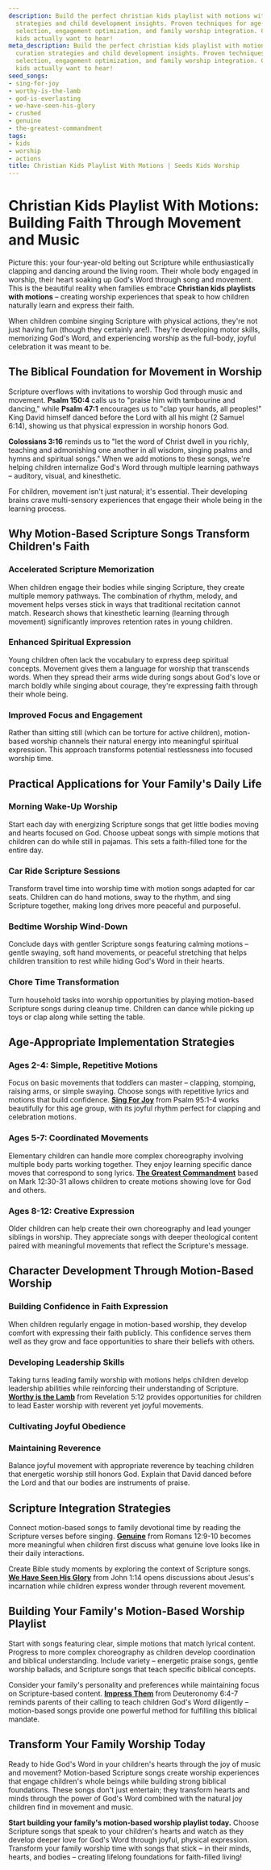 ```yaml
---
description: Build the perfect christian kids playlist with motions with expert curation
  strategies and child development insights. Proven techniques for age-appropriate
  selection, engagement optimization, and family worship integration. Create playlists
  kids actually want to hear!
meta_description: Build the perfect christian kids playlist with motions with expert
  curation strategies and child development insights. Proven techniques for age-appropriate
  selection, engagement optimization, and family worship integration. Create playlists
  kids actually want to hear!
seed_songs:
- sing-for-joy
- worthy-is-the-lamb
- god-is-everlasting
- we-have-seen-his-glory
- crushed
- genuine
- the-greatest-commandment
tags:
- kids
- worship
- actions
title: Christian Kids Playlist With Motions | Seeds Kids Worship
---
```

# Christian Kids Playlist With Motions: Building Faith Through Movement and Music

Picture this: your four-year-old belting out Scripture while enthusiastically clapping and dancing around the living room. Their whole body engaged in worship, their heart soaking up God's Word through song and movement. This is the beautiful reality when families embrace **Christian kids playlists with motions** – creating worship experiences that speak to how children naturally learn and express their faith.

When children combine singing Scripture with physical actions, they're not just having fun (though they certainly are!). They're developing motor skills, memorizing God's Word, and experiencing worship as the full-body, joyful celebration it was meant to be.

## The Biblical Foundation for Movement in Worship

Scripture overflows with invitations to worship God through music and movement. **Psalm 150:4** calls us to "praise him with tambourine and dancing," while **Psalm 47:1** encourages us to "clap your hands, all peoples!" King David himself danced before the Lord with all his might (2 Samuel 6:14), showing us that physical expression in worship honors God.

**Colossians 3:16** reminds us to "let the word of Christ dwell in you richly, teaching and admonishing one another in all wisdom, singing psalms and hymns and spiritual songs." When we add motions to these songs, we're helping children internalize God's Word through multiple learning pathways – auditory, visual, and kinesthetic.

For children, movement isn't just natural; it's essential. Their developing brains crave multi-sensory experiences that engage their whole being in the learning process.

## Why Motion-Based Scripture Songs Transform Children's Faith

### Accelerated Scripture Memorization
When children engage their bodies while singing Scripture, they create multiple memory pathways. The combination of rhythm, melody, and movement helps verses stick in ways that traditional recitation cannot match. Research shows that kinesthetic learning (learning through movement) significantly improves retention rates in young children.

### Enhanced Spiritual Expression
Young children often lack the vocabulary to express deep spiritual concepts. Movement gives them a language for worship that transcends words. When they spread their arms wide during songs about God's love or march boldly while singing about courage, they're expressing faith through their whole being.

### Improved Focus and Engagement
Rather than sitting still (which can be torture for active children), motion-based worship channels their natural energy into meaningful spiritual expression. This approach transforms potential restlessness into focused worship time.

## Practical Applications for Your Family's Daily Life

### Morning Wake-Up Worship
Start each day with energizing Scripture songs that get little bodies moving and hearts focused on God. Choose upbeat songs with simple motions that children can do while still in pajamas. This sets a faith-filled tone for the entire day.

### Car Ride Scripture Sessions
Transform travel time into worship time with motion songs adapted for car seats. Children can do hand motions, sway to the rhythm, and sing Scripture together, making long drives more peaceful and purposeful.

### Bedtime Worship Wind-Down
Conclude days with gentler Scripture songs featuring calming motions – gentle swaying, soft hand movements, or peaceful stretching that helps children transition to rest while hiding God's Word in their hearts.

### Chore Time Transformation
Turn household tasks into worship opportunities by playing motion-based Scripture songs during cleanup time. Children can dance while picking up toys or clap along while setting the table.

## Age-Appropriate Implementation Strategies

### Ages 2-4: Simple, Repetitive Motions
Focus on basic movements that toddlers can master – clapping, stomping, raising arms, or simple swaying. Choose songs with repetitive lyrics and motions that build confidence. **[Sing For Joy](https://seedskidsworship.com/product/sing-for-joy-psalm-951-4-3/)** from Psalm 95:1-4 works beautifully for this age group, with its joyful rhythm perfect for clapping and celebration motions.

### Ages 5-7: Coordinated Movements
Elementary children can handle more complex choreography involving multiple body parts working together. They enjoy learning specific dance moves that correspond to song lyrics. **[The Greatest Commandment](https://seedskidsworship.com/product/greatest-commandment-mark-1230-31-2/)** based on Mark 12:30-31 allows children to create motions showing love for God and others.

### Ages 8-12: Creative Expression
Older children can help create their own choreography and lead younger siblings in worship. They appreciate songs with deeper theological content paired with meaningful movements that reflect the Scripture's message.

## Character Development Through Motion-Based Worship

### Building Confidence in Faith Expression
When children regularly engage in motion-based worship, they develop comfort with expressing their faith publicly. This confidence serves them well as they grow and face opportunities to share their beliefs with others.

### Developing Leadership Skills
Taking turns leading family worship with motions helps children develop leadership abilities while reinforcing their understanding of Scripture. **[Worthy is the Lamb](https://seedskidsworship.com/product/worthy-is-the-lamb-revelation-512/)** from Revelation 5:12 provides opportunities for children to lead Easter worship with reverent yet joyful movements.

### Cultivating Joyful Obedience

### Maintaining Reverence
Balance joyful movement with appropriate reverence by teaching children that energetic worship still honors God. Explain that David danced before the Lord and that our bodies are instruments of praise.

## Scripture Integration Strategies

Connect motion-based songs to family devotional time by reading the Scripture verses before singing. **[Genuine](https://seedskidsworship.com/product/genuine-romans-129-10-2/)** from Romans 12:9-10 becomes more meaningful when children first discuss what genuine love looks like in their daily interactions.

Create Bible study moments by exploring the context of Scripture songs. **[We Have Seen His Glory](https://seedskidsworship.com/product/we-have-seen-his-glory-john-114-esv/)** from John 1:14 opens discussions about Jesus's incarnation while children express wonder through reverent movement.

## Building Your Family's Motion-Based Worship Playlist

Start with songs featuring clear, simple motions that match lyrical content. Progress to more complex choreography as children develop coordination and biblical understanding. Include variety – energetic praise songs, gentle worship ballads, and Scripture songs that teach specific biblical concepts.

Consider your family's personality and preferences while maintaining focus on Scripture-based content. **[Impress Them](https://seedskidsworship.com/product/impress-them-deuteronomy-64-7/)** from Deuteronomy 6:4-7 reminds parents of their calling to teach children God's Word diligently – motion-based songs provide one powerful method for fulfilling this biblical mandate.

## Transform Your Family Worship Today

Ready to hide God's Word in your children's hearts through the joy of music and movement? Motion-based Scripture songs create worship experiences that engage children's whole beings while building strong biblical foundations. These songs don't just entertain; they transform hearts and minds through the power of God's Word combined with the natural joy children find in movement and music.

**Start building your family's motion-based worship playlist today.** Choose Scripture songs that speak to your children's hearts and watch as they develop deeper love for God's Word through joyful, physical expression. Transform your family worship time with songs that stick – in their minds, hearts, and bodies – creating lifelong foundations for faith-filled living!

<script type="application/ld+json">
{
  "@context": "https://schema.org",
  "@type": "Article",
  "headline": "Christian Kids Playlist With Motions",
  "author": {
    "@type": "Organization",
    "name": "Seeds Kids Worship"
  },
  "publisher": {
    "@type": "Organization",
    "name": "Seeds Kids Worship",
    "logo": {
      "@type": "ImageObject",
      "url": "https://seedskidsworship.com/logo.png"
    }
  },
  "datePublished": "2025-09-04T09:28:48.391663",
  "dateModified": "2025-09-04T09:28:48.391692",
  "description": "Build the perfect christian kids playlist with motions with expert curation strategies and child development insights. Proven techniques for age-appropriate sel",
  "mainEntityOfPage": {
    "@type": "WebPage",
    "@id": "https://seedskidsworship.com/activities/christian-kids-playlist-with-motions/"
  }
}
</script>

<script type="application/ld+json">
{
  "@context": "https://schema.org",
  "@type": "Product",
  "name": "Sing For Joy",
  "description": "Joyful worship song encouraging children to sing for joy to the Rock of salvation from Psalm 95:1-4",
  "url": "https://seedskidsworship.com/product/sing-for-joy-psalm-951-4-3/",
  "brand": {
    "@type": "Brand",
    "name": "Seeds Kids Worship"
  },
  "category": "Children's Christian Music",
  "album": "Seeds of Praise"
}
</script>

<script type="application/ld+json">
{
  "@context": "https://schema.org",
  "@type": "Product",
  "name": "Worthy is the Lamb",
  "description": "Easter song of praise declaring the Lamb worthy of power and honor from Revelation 5:12",
  "url": "https://seedskidsworship.com/product/worthy-is-the-lamb-revelation-512/",
  "brand": {
    "@type": "Brand",
    "name": "Seeds Kids Worship"
  },
  "category": "Children's Christian Music",
  "album": "Seeds of Easter EP"
}
</script>

<script type="application/ld+json">
{
  "@context": "https://schema.org",
  "@type": "Product",
  "name": "God Is Everlasting",
  "description": "Based on Psalm 90:1-2, this song proclaims that from everlasting to everlasting
